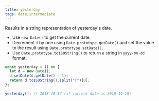 ```yaml
---
title: yesterday
tags: date,intermediate
---
```


Results in a string representation of yesterday's date.

- Use `new Date()` to get the current date.
- Decrement it by one using `Date.prototype.getDate()` and set the value to the result using `Date.prototype.setDate()`.
- Use `Date.prototype.toISOString()` to return a string in `yyyy-mm-dd` format.

```js
const yesterday = () => {
  let d = new Date();
  d.setDate(d.getDate() - 1);
  return d.toISOString().split("T")[0];
};
```

```js
yesterday(); // 2018-10-17 (if current date is 2018-10-18)
```
